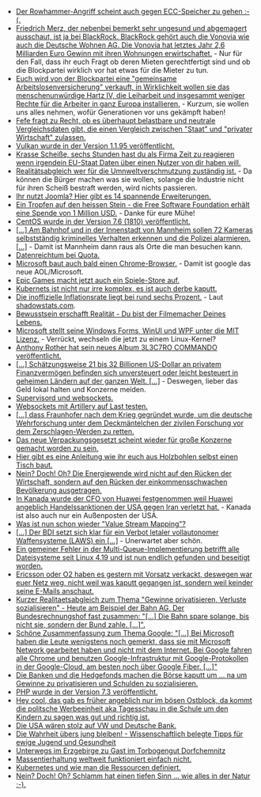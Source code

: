 * [Der Rowhammer-Angriff scheint auch gegen ECC-Speicher zu gehen :-(.](https://blog.fefe.de/?ts=a2fa1246)
* [Friedrich Merz, der nebenbei bemerkt sehr ungesund und abgemagert ausschaut, ist ja bei BlackRock. BlackRock gehört auch die Vonovia wie auch die Deutsche Wohnen AG. Die Vonovia hat letztes Jahr 2,6 Milliarden Euro Gewinn mit ihren Wohnungen erwirtschaftet.](https://www.neopresse.com/wirtschaft/enthuellt-friedrich-merz-und-der-mietwucher-wie-der-kandidat-mit-blackrock-am-mietelend-geld-verdient/) - Nur für den Fall, dass ihr euch Fragt ob deren Mieten gerechtfertigt sind und ob die Blockpartei wirklich vor hat etwas für die Mieter zu tun.
* [Euch wird von der Blockpartei eine "gemeinsame Arbeitslosenversicherung" verkauft, in Wirklichkeit wollen sie das menschenunwürdige Hartz IV, die Leiharbeit und insgesammt weniger Rechte für die Arbeiter in ganz Europa installieren.](https://www.neopresse.com/gesellschaft/aufgedeckt-eu-will-dank-deutschland-jetzt-die-gemeinsame-arbeitslosenversicherung/) - Kurzum, sie wollen uns alles nehmen, wofür Generationen vor uns gekämpft haben!
* [Fefe fragt zu Recht, ob es überhaupt belastbare und neutrale Vergleichsdaten gibt, die einen Vergleich zwischen "Staat" und "privater Wirtschaft" zulassen.](https://blog.fefe.de/?ts=a2fa8a19)
* [Vulkan wurde in der Version 1.1.95 veröffentlicht.](https://www.phoronix.com/scan.php?page=news_item&px=Vulkan-1.1.95-Released)
* [Krasse Scheiße, sechs Stunden hast du als Firma Zeit zu reagieren wenn irgendein EU-Staat Daten über einen Nutzer von dir haben will.](https://blog.fefe.de/?ts=a2fb8427)
* [Realitätsabgleich wer für die Umnweltverschmutzung zuständig ist.](http://www.sonnenseite.com/de/tipps/muellflut-im-supermarkt-mehr-drumherum-als-drin.html) - Da können die Bürger machen was sie wollen, solange die Industrie nicht für ihren Scheiß bestraft werden, wird nichts passieren.
* [Ihr nutzt Joomla? Hier gibt es 14 spannende Erweiterungen.](https://opensource.com/article/18/12/top-joomla-extensions)
* [Ein Tropfen auf den heissen Stein - die Free Software Foundation erhält eine Spende von 1 Million USD.](https://www.pro-linux.de/news/1/26562/free-software-foundation-erh%C3%A4lt-1-million-us-dollar-spende.html) - Danke für eure Mühe!
* [CentOS wurde in der Version 7.6 (1810) veröffentlicht.](https://www.pro-linux.de/news/1/26561/centos-76-freigegeben.html)
* [[...] Am Bahnhof und in der Innenstadt von Mannheim sollen 72 Kameras selbstständig kriminelles Verhalten erkennen und die Polizei alarmieren. [...]](https://blog.fefe.de/?ts=a2f89c85) - Damit ist Mannheim dann raus als Orte die man besuchen kann.
* [Datenreichtum bei Quota.](https://blog.fefe.de/?ts=a2f89b9c)
* [Microsoft baut auch bald einen Chrome-Browser.](https://www.pro-linux.de/news/1/26564/microsoft-ersetzt-edge-durch-chromium-basierten-browser.html) - Damit ist google das neue AOL/Microsoft.
* [Epic Games macht jetzt auch ein Spiele-Store auf.](https://www.phoronix.com/scan.php?page=news_item&px=Epic-Games-Store)
* [Kubernets ist nicht nur irre komplex, es ist auch derbe kaputt.](https://lwn.net/Articles/773836)
* [Die inoffizielle Inflationsrate liegt bei rund sechs Prozent.](https://www.neopresse.com/finanzsystem/die-wahre-inflationsrate-ist-hoeher-als-die-offizielle/) - Laut [shadowstats.com](http://www.shadowstats.com/).
* [Bewusstsein erschafft Realität - Du bist der Filmemacher Deines Lebens.](https://www.welt-im-wandel.tv/video/bewusstsein-erschafft-realitaet-du-bist-der-filmemacher-deines-lebens/)
* [Microsoft stellt seine Windows Forms, WinUI und WPF unter die MIT Lizenz.](https://www.phoronix.com/scan.php?page=news_item&px=Microsoft-Open-Source-Win-Forms) - Verrückt, wechseln die jetzt zu einem Linux-Kernel?
* [Anthony Rother hat sein neues Album 3L3C7RO COMMANDO veröffentlicht.](http://www.psi49net.de)
* [[...] Schätzungsweise 21 bis 32 Billionen US-Dollar an privatem Finanzvermögen befinden sich unversteuert oder leicht besteuert in geheimen Ländern auf der ganzen Welt. [...]](https://netzfrauen.org/2018/12/04/africa-2/) - Deswegen, lieber das Geld lokal halten und Konzerne meiden.
* [Supervisord und websockets.](https://ma.ttias.be/deploying-laravel-websockets-with-nginx-reverse-proxy-and-supervisord/)
* [Websockets mit Artillery auf Last testen.](https://ma.ttias.be/benchmarking-websocket-server-performance-with-artillery/)
* [[...] dass Fraunhofer nach dem Krieg gegründet wurde, um die deutsche Wehrforschung unter dem Deckmäntelchen der zivilen Forschung vor dem Zerschlagen-Werden zu retten.](https://blog.fefe.de/?ts=a2f96a31)
* [Das neue Verpackungsgesetzt scheint wieder für große Konzerne gemacht worden zu sein.](https://blog.fefe.de/?ts=a2f9693d)
* [Hier gibt es eine Anleitung wie ihr euch aus Holzbohlen selbst einen Tisch baut.](https://www.careelite.de/diy-couchtisch-selber-bauen/)
* [Nein? Doch! Oh? Die Energiewende wird nicht auf den Rücken der Wirtschaft, sondern auf den Rücken der einkommensschwachen Bevölkerung ausgetragen.](http://www.sonnenseite.com/de/energie/energiewende-belastet-einkommensschwache-haushalte-besonders-stark.html)
* [In Kanada wurde der CFO von Huawei festgenommen weil Huawei angeblich Handelssanktionen der USA gegen Iran verletzt hat.](https://blog.fefe.de/?ts=a2f6bb95) - Kanada ist also auch nur ein Außenposten der USA.
* [Was ist nun schon wieder "Value Stream Mapping"?](https://opensource.com/article/18/12/optimizing-delivery-value-stream-mapping)
* [[...] Der BDI setzt sich klar für ein Verbot letaler vollautonomer Waffensysteme (LAWS) ein [...]](https://www.neopresse.com/nachrichten/deutsche-industrie-will-killer-roboter-verbieten-lassen/) - Unerwartet aber schön.
* [Ein gemeiner Fehler in der Multi-Queue-Implementierung betrifft alle Dateisysteme seit Linux 4.19 und ist nun endlich gefunden und beseitigt worden.](https://www.pro-linux.de/news/1/26574/dateisystemkorruption-in-linux-419-behoben.html)
* [Ericsson oder O2 haben es gestern mit Vorsatz verkackt, deswegen war euer Netz weg, nicht weil was kaputt gegangen ist, sondern weil keinder seine E-Mails anschaut.](https://blog.fefe.de/?ts=a2f71c81)
* [Kurzer Realitaetsabgleich zum Thema "Gewinne privatisieren, Verluste sozialisieren" - Heute am Beispiel der Bahn AG. Der Bundesrechnungshof fast zusammen: "[...] Die Bahn spare solange, bis nicht sie, sondern der Bund zahle. [...]".](https://blog.fefe.de/?ts=a2f7bf3e)
* [Schöne Zusammenfassung zum Thema Google: "[...] Bei Microsoft haben die Leute wenigstens noch gemerkt, dass sie mit Microsoft Network gearbeitet haben und nicht mit dem Internet. Bei Google fahren alle Chrome und benutzen Google-Infrastruktur mit Google-Protokollen in der Google-Cloud, am besten noch über Google Fiber. [...]"](https://blog.fefe.de/?ts=a2f7b98b)
* [Die Banken und die Hedgefonds machen die Börse kaputt um ... na um Gewinne zu privatisieren und Schulden zu sozialisieren.](https://www.neopresse.com/finanzsystem/boeser-verdacht-werden-die-boersen-absichtlich-zum-absturz-gebracht/)
* [PHP wurde in der Version 7.3 veröffentlicht.](https://www.pro-linux.de/news/1/26578/php-73-freigegeben.html)
* [Hey cool, das gab es früher angeblich nur im bösen Ostblock, da kommt die politsche Werbeeinheit aka Tagesschau in die Schule um den Kindern zu sagen was gut und richtig ist.](https://www.neopresse.com/medien/volkserziehung-durch-die-leitmedien-tagesschau-uebt-schueler/)
* [Die USA wären stolz auf VW und Deutsche Bank.](https://blog.fefe.de/?ts=a2f47b57)
* [Die Wahrheit übers jung bleiben! - Wissenschaftlich belegte Tipps für ewige Jugend und Gesundheit](https://www.welt-im-wandel.tv/video/die-wahrheit-uebers-jung-bleiben-wissenschaftlich-belegte-tipps-fuer-ewige-jugend-und-gesundheit/)
* [Unterwegs im Erzgebirge zu Gast im Torbogengut Dorfchemnitz](https://www.youtube.com/watch?v=KNonaq9RRyE)
* [Massentierhaltung weltweit funktioniert einfach nicht.](https://netzfrauen.org/2018/12/08/rueckrufe-2/)
* [Kubernetes und wie man die Ressourcen definiert.](https://opensource.com/article/18/12/optimizing-kubernetes-resource-allocation-production)
* [Nein? Doch! Oh? Schlamm hat einen tiefen Sinn ... wie alles in der Natur ;-).](http://www.sonnenseite.com/de/wissenschaft/schlamm-haelt-pflanzensamen-fit.html)

